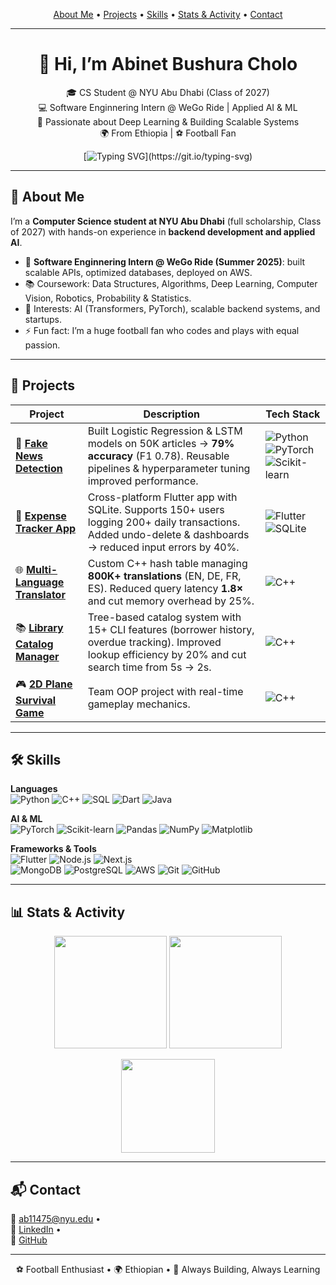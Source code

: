 <!-- Navigation Bar -->
<p align="center">
  <a href="#-about-me">About Me</a> •
  <a href="#-projects">Projects</a> •
  <a href="#-skills">Skills</a> •
  <a href="#-stats--activity">Stats & Activity</a> •
  <a href="#-contact">Contact</a>
</p>

---

<!-- Stylish Intro -->
<div align="center">

# 👋 Hi, I’m **Abinet Bushura Cholo**

🎓 CS Student @ NYU Abu Dhabi (Class of 2027)  
💻 Software Enginnering Intern @ WeGo Ride | Applied AI & ML  
🤖 Passionate about Deep Learning & Building Scalable Systems  
🌍 From Ethiopia | ⚽ Football Fan  

[![Typing SVG](https://readme-typing-svg.herokuapp.com?color=%2336BCF7&lines=Always+building%2C+always+learning;AI+%7C+Backend+Engineering+%7C+Startups;Let's+connect+and+collaborate!)](https://git.io/typing-svg)

</div>

---

## 🪪 About Me
I’m a **Computer Science student at NYU Abu Dhabi** (full scholarship, Class of 2027) with hands-on experience in **backend development and applied AI**.  

- 🚀 **Software Enginnering Intern @ WeGo Ride (Summer 2025)**: built scalable APIs, optimized databases, deployed on AWS.  
- 📚 Coursework: Data Structures, Algorithms, Deep Learning, Computer Vision, Robotics, Probability & Statistics.  
- 🤖 Interests: AI (Transformers, PyTorch), scalable backend systems, and startups.  
- ⚡ Fun fact: I’m a huge football fan who codes and plays with equal passion.  

---

## 📂 Projects

| Project | Description | Tech Stack |
|---------|-------------|------------|
| 📰 [**Fake News Detection**](https://github.com/Abinet-Cholo/fake-news-detection/) | Built Logistic Regression & LSTM models on 50K articles → **79% accuracy** (F1 0.78). Reusable pipelines & hyperparameter tuning improved performance. | ![Python](https://img.shields.io/badge/Python-3776AB?style=flat&logo=python&logoColor=white) ![PyTorch](https://img.shields.io/badge/PyTorch-EE4C2C?style=flat&logo=pytorch&logoColor=white) ![Scikit-learn](https://img.shields.io/badge/Scikit--learn-F7931E?style=flat&logo=scikitlearn&logoColor=white) |
| 📱 [**Expense Tracker App**](https://github.com/Abinet-Cholo/ExpenseTracker) | Cross-platform Flutter app with SQLite. Supports 150+ users logging 200+ daily transactions. Added undo-delete & dashboards → reduced input errors by 40%. | ![Flutter](https://img.shields.io/badge/Flutter-02569B?style=flat&logo=flutter&logoColor=white) ![SQLite](https://img.shields.io/badge/SQLite-003B57?style=flat&logo=sqlite&logoColor=white) |
| 🌐 [**Multi-Language Translator**](https://github.com/Abinet-Cholo/MultiLangDictionary) | Custom C++ hash table managing **800K+ translations** (EN, DE, FR, ES). Reduced query latency **1.8×** and cut memory overhead by 25%. | ![C++](https://img.shields.io/badge/C++-00599C?style=flat&logo=cplusplus&logoColor=white) |
| 📚 [**Library Catalog Manager**](https://github.com/Abinet-Cholo/LibraryCatalog) | Tree-based catalog system with 15+ CLI features (borrower history, overdue tracking). Improved lookup efficiency by 20% and cut search time from 5s → 2s. | ![C++](https://img.shields.io/badge/C++-00599C?style=flat&logo=cplusplus&logoColor=white) |
| 🎮 [**2D Plane Survival Game**](https://github.com/Abinet-Cholo/PlaneGame) | Team OOP project with real-time gameplay mechanics. | ![C++](https://img.shields.io/badge/C++-00599C?style=flat&logo=cplusplus&logoColor=white) |

---

## 🛠 Skills

**Languages**  
![Python](https://img.shields.io/badge/Python-3776AB?style=for-the-badge&logo=python&logoColor=white) 
![C++](https://img.shields.io/badge/C++-00599C?style=for-the-badge&logo=cplusplus&logoColor=white) 
![SQL](https://img.shields.io/badge/SQL-003B57?style=for-the-badge&logo=sqlite&logoColor=white) 
![Dart](https://img.shields.io/badge/Dart-0175C2?style=for-the-badge&logo=dart&logoColor=white) 
![Java](https://img.shields.io/badge/Java-007396?style=for-the-badge&logo=java&logoColor=white)  

**AI & ML**  
![PyTorch](https://img.shields.io/badge/PyTorch-EE4C2C?style=for-the-badge&logo=pytorch&logoColor=white) 
![Scikit-learn](https://img.shields.io/badge/Scikit--learn-F7931E?style=for-the-badge&logo=scikitlearn&logoColor=white) 
![Pandas](https://img.shields.io/badge/Pandas-150458?style=for-the-badge&logo=pandas&logoColor=white) 
![NumPy](https://img.shields.io/badge/NumPy-013243?style=for-the-badge&logo=numpy&logoColor=white) 
![Matplotlib](https://img.shields.io/badge/Matplotlib-11557C?style=for-the-badge&logo=plotly&logoColor=white)  

**Frameworks & Tools**  
![Flutter](https://img.shields.io/badge/Flutter-02569B?style=for-the-badge&logo=flutter&logoColor=white) 
![Node.js](https://img.shields.io/badge/Node.js-339933?style=for-the-badge&logo=node.js&logoColor=white) 
![Next.js](https://img.shields.io/badge/Next.js-000000?style=for-the-badge&logo=next.js&logoColor=white)  
![MongoDB](https://img.shields.io/badge/MongoDB-47A248?style=for-the-badge&logo=mongodb&logoColor=white) 
![PostgreSQL](https://img.shields.io/badge/PostgreSQL-4169E1?style=for-the-badge&logo=postgresql&logoColor=white) 
![AWS](https://img.shields.io/badge/AWS-232F3E?style=for-the-badge&logo=amazon-aws&logoColor=white) 
![Git](https://img.shields.io/badge/Git-F05032?style=for-the-badge&logo=git&logoColor=white) 
![GitHub](https://img.shields.io/badge/GitHub-181717?style=for-the-badge&logo=github&logoColor=white) 

---

## 📊 Stats & Activity

<p align="center">
  <img src="https://github-readme-stats.vercel.app/api?username=Abinet-Cholo&show_icons=true&theme=tokyonight" height="180px"/>
  <img src="https://github-readme-streak-stats.herokuapp.com/?user=Abinet-Cholo&theme=tokyonight" height="180px"/>
</p>

<p align="center">
  <img src="https://github-readme-stats.vercel.app/api/top-langs/?username=Abinet-Cholo&layout=compact&theme=tokyonight" height="150px"/>
</p>

---

## 📬 Contact
<p align="center">

📧 [ab11475@nyu.edu](mailto:ab11475@nyu.edu) •  
💼 [LinkedIn](https://www.linkedin.com/in/abinet-cholo/) •  
🐙 [GitHub](https://github.com/Abinet-Cholo)  

</p>

---

<p align="center">
⚽ Football Enthusiast • 🌍 Ethiopian • 🚀 Always Building, Always Learning
</p>
